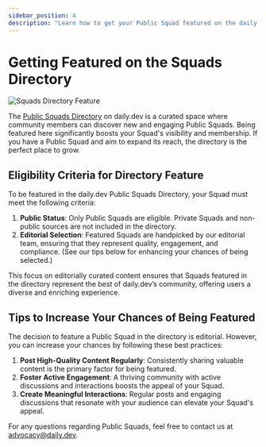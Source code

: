 ```yaml
---
sidebar_position: 4
description: "Learn how to get your Public Squad featured on the daily.dev Squads Directory. Increase visibility and engagement with editorial selection tips."
---
```


# Getting Featured on the Squads Directory

![Squads Directory Feature](https://github.com/user-attachments/assets/fb28a405-1c0d-45f8-a8a2-6cfa278ce84e)

The [Public Squads Directory](https://app.daily.dev/squads) on daily.dev is a curated space where community members can discover new and engaging Public Squads. Being featured here significantly boosts your Squad's visibility and membership. If you have a Public Squad and aim to expand its reach, the directory is the perfect place to grow.

## Eligibility Criteria for Directory Feature

To be featured in the daily.dev Public Squads Directory, your Squad must meet the following criteria:

1. **Public Status**: Only Public Squads are eligible. Private Squads and non-public sources are not included in the directory.
2. **Editorial Selection**: Featured Squads are handpicked by our editorial team, ensuring that they represent quality, engagement, and compliance. (See our tips below for enhancing your chances of being selected.)

This focus on editorially curated content ensures that Squads featured in the directory represent the best of daily.dev’s community, offering users a diverse and enriching experience.

## Tips to Increase Your Chances of Being Featured

The decision to feature a Public Squad in the directory is editorial. However, you can increase your chances by following these best practices:

1. **Post High-Quality Content Regularly**: Consistently sharing valuable content is the primary factor for being featured.
2. **Foster Active Engagement**: A thriving community with active discussions and interactions boosts the appeal of your Squad.
3. **Create Meaningful Interactions**: Regular posts and engaging discussions that resonate with your audience can elevate your Squad's appeal.

For any questions regarding Public Squads, feel free to contact us at [advocacy@daily.dev](mailto:advocacy@daily.dev).
